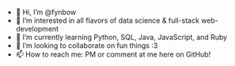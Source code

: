 - 👋 Hi, I’m @fynbow
- 👀 I’m interested in all flavors of data science & full-stack web-development
- 🌱 I’m currently learning Python, SQL, Java, JavaScript, and Ruby
- 💞️ I’m looking to collaborate on fun things :3
- 📫 How to reach me: PM or comment at me here on GitHub!

<!---
fynbow/fynbow is a ✨ special ✨ repository because its `README.md` (this file) appears on your GitHub profile.
You can click the Preview link to take a look at your changes.
--->
